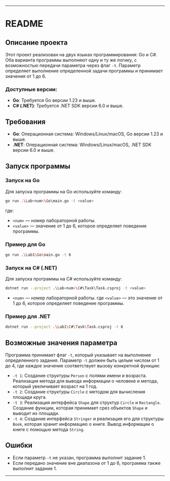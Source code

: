 
---

# README

## Описание проекта

Этот проект реализован на двух языках программирования: Go и C#. Оба варианта программы выполняют одну и ту же логику, с возможностью передачи параметра через флаг `-t`. Параметр определяет выполнение определенной задачи программы и принимает значения от 1 до 6.

### Доступные версии:
- **Go**: Требуется Go версии 1.23 и выше.
- **C# (.NET)**: Требуется .NET SDK версии 6.0 и выше.

## Требования

- **Go**: Операционная система: Windows/Linux/macOS, Go версии 1.23 и выше.
- **.NET**: Операционная система: Windows/Linux/macOS, .NET SDK версии 6.0 и выше.

## Запуск программы

### Запуск на Go

Для запуска программы на Go используйте команду:

```bash
go run .\Lab<num>\Go\main.go -t <value>
```

где:
- `<num>` — номер лабораторной работы.
- `<value>` — значение от 1 до 6, которое определяет поведение программы.

### Пример для Go

```bash
go run .\Lab1\Go\main.go -t 6
```

### Запуск на C# (.NET)

Для запуска программы на C# используйте команду:

```bash
dotnet run --project .\Lab<num>\C#\Task\Task.csproj -t <value>
```

- `<num>` — номер лабораторной работы.
где `<value>` — это значение от 1 до 6, которое определяет поведение программы.

### Пример для .NET

```bash
dotnet run --project .\Lab1\C#\Task\Task.csproj -t 6
```


## Возможные значения параметра

Программа принимает флаг `-t`, который указывает на выполнение определенного задания. Параметр `-t` должен быть целым числом от 1 до 4, где каждое значение соответствует вызову конкретной функции:

- `-t 1`: Создание структуры `Person` с полями имени и возраста. Реализация метода для вывода информации о человеке и метода, который увеличивает возраст на 1 год.
- `-t 2`: Создание структуры `Circle` с методом для вычисления площади круга.
- `-t 3`: Реализация интерфейса `Shape` для структур `Circle` и `Rectangle`. Создание функции, которая принимает срез объектов `Shape` и выводит их площади.
- `-t 4`: Создание интерфейса `Stringer` и реализация его для структуры `Book`, которая хранит информацию о книге. Вывод информации о книге с помощью метода `String`.

## Ошибки

- Если параметр `-t` не указан, программа выполнит задание 1.
- Если передано значение вне диапазона от 1 до 6, программа также выполнит задание 1.

---
